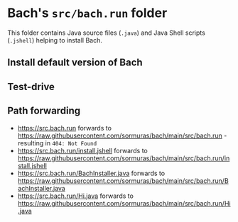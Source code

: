 # Bach's `src/bach.run` folder

This folder contains Java source files (`.java`) and Java Shell scripts (`.jshell`) helping to install Bach.

## Install default version of Bach



## Test-drive



## Path forwarding

- https://src.bach.run forwards to https://raw.githubusercontent.com/sormuras/bach/main/src/bach.run - resulting in `404: Not Found`
- https://src.bach.run/install.jshell forwards to https://raw.githubusercontent.com/sormuras/bach/main/src/bach.run/install.jshell
- https://src.bach.run/BachInstaller.java forwards to https://raw.githubusercontent.com/sormuras/bach/main/src/bach.run/BachInstaller.java
- https://src.bach.run/Hi.java forwards to https://raw.githubusercontent.com/sormuras/bach/main/src/bach.run/Hi.java
